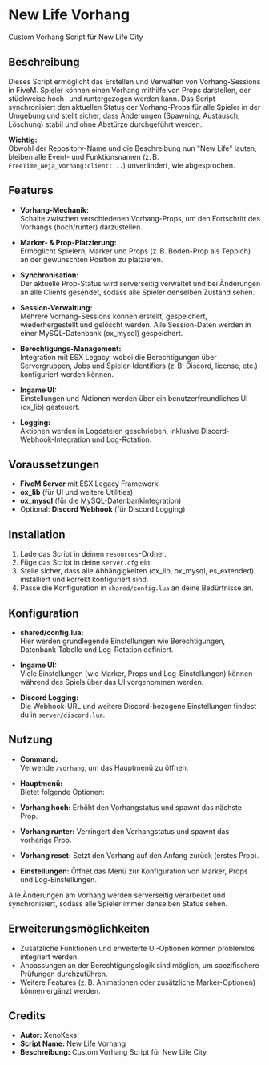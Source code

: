 # New Life Vorhang

Custom Vorhang Script für New Life City

## Beschreibung
Dieses Script ermöglicht das Erstellen und Verwalten von Vorhang-Sessions in FiveM. Spieler können einen Vorhang mithilfe von Props darstellen, der stückweise hoch- und runtergezogen werden kann. Das Script synchronisiert den aktuellen Status der Vorhang-Props für alle Spieler in der Umgebung und stellt sicher, dass Änderungen (Spawning, Austausch, Löschung) stabil und ohne Abstürze durchgeführt werden.

**Wichtig:**  
Obwohl der Repository-Name und die Beschreibung nun "New Life" lauten, bleiben alle Event- und Funktionsnamen (z. B. `FreeTime_Neja_Vorhang:client:...`) unverändert, wie abgesprochen.

## Features
- **Vorhang-Mechanik:**  
  Schalte zwischen verschiedenen Vorhang-Props, um den Fortschritt des Vorhangs (hoch/runter) darzustellen.
  
- **Marker- & Prop-Platzierung:**  
  Ermöglicht Spielern, Marker und Props (z. B. Boden-Prop als Teppich) an der gewünschten Position zu platzieren.
  
- **Synchronisation:**  
  Der aktuelle Prop-Status wird serverseitig verwaltet und bei Änderungen an alle Clients gesendet, sodass alle Spieler denselben Zustand sehen.
  
- **Session-Verwaltung:**  
  Mehrere Vorhang-Sessions können erstellt, gespeichert, wiederhergestellt und gelöscht werden. Alle Session-Daten werden in einer MySQL-Datenbank (ox_mysql) gespeichert.
  
- **Berechtigungs-Management:**  
  Integration mit ESX Legacy, wobei die Berechtigungen über Servergruppen, Jobs und Spieler-Identifiers (z. B. Discord, license, etc.) konfiguriert werden können.
  
- **Ingame UI:**  
  Einstellungen und Aktionen werden über ein benutzerfreundliches UI (ox_lib) gesteuert.
  
- **Logging:**  
  Aktionen werden in Logdateien geschrieben, inklusive Discord-Webhook-Integration und Log-Rotation.

## Voraussetzungen
- **FiveM Server** mit ESX Legacy Framework
- **ox_lib** (für UI und weitere Utilities)
- **ox_mysql** (für die MySQL-Datenbankintegration)
- Optional: **Discord Webhook** (für Discord Logging)

## Installation
1. Lade das Script in deinen `resources`-Ordner.
2. Füge das Script in deine `server.cfg` ein:
3. Stelle sicher, dass alle Abhängigkeiten (ox_lib, ox_mysql, es_extended) installiert und korrekt konfiguriert sind.
4. Passe die Konfiguration in `shared/config.lua` an deine Bedürfnisse an.

## Konfiguration
- **shared/config.lua:**  
Hier werden grundlegende Einstellungen wie Berechtigungen, Datenbank-Tabelle und Log-Rotation definiert.

- **Ingame UI:**  
Viele Einstellungen (wie Marker, Props und Log-Einstellungen) können während des Spiels über das UI vorgenommen werden.

- **Discord Logging:**  
Die Webhook-URL und weitere Discord-bezogene Einstellungen findest du in `server/discord.lua`.

## Nutzung
- **Command:**  
Verwende `/vorhang`, um das Hauptmenü zu öffnen.

- **Hauptmenü:**  
Bietet folgende Optionen:
- **Vorhang hoch:** Erhöht den Vorhangstatus und spawnt das nächste Prop.
- **Vorhang runter:** Verringert den Vorhangstatus und spawnt das vorherige Prop.
- **Vorhang reset:** Setzt den Vorhang auf den Anfang zurück (erstes Prop).
- **Einstellungen:** Öffnet das Menü zur Konfiguration von Marker, Props und Log-Einstellungen.

Alle Änderungen am Vorhang werden serverseitig verarbeitet und synchronisiert, sodass alle Spieler immer denselben Status sehen.

## Erweiterungsmöglichkeiten
- Zusätzliche Funktionen und erweiterte UI-Optionen können problemlos integriert werden.
- Anpassungen an der Berechtigungslogik sind möglich, um spezifischere Prüfungen durchzuführen.
- Weitere Features (z. B. Animationen oder zusätzliche Marker-Optionen) können ergänzt werden.

## Credits
- **Autor:** XenoKeks
- **Script Name:** New Life Vorhang
- **Beschreibung:** Custom Vorhang Script für New Life City
